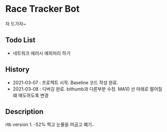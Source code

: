 Race Tracker Bot
==================
자 드가자~

Todo List
---------
 - 네트워크 에러시 예외처리 하기

History
---------
- 2021-03-07 : 프로젝트 시작. Baseline 코드 작성 완료.
- 2021-03-08 : 디버깅 완료. bithumb과 다른부분 수정. MA10 선 아래로 떨어질 떄 매도하도록 변경

Description
----------
rtb version 1. -52% 찍고 눈물을 머금고 폐기..